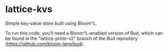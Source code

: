 lattice-kvs
===========

Simple key-value store built using Bloom^L.

To run this code, you'll need a Bloom^L-enabled version of Bud, which can be
found in the "lattice-proto-v2" branch of the Bud repository
(https://github.com/bloom-lang/bud).

